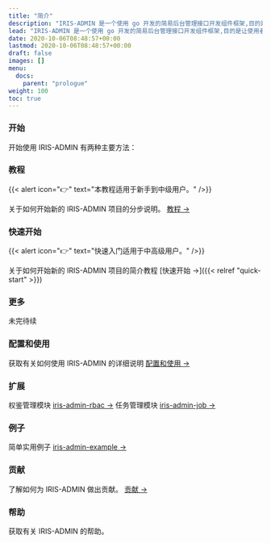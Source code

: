 ```yaml
---
title: "简介"
description: "IRIS-ADMIN 是一个使用 go 开发的简易后台管理接口开发组件框架,目的是让使用者简单快速的构建起后台管理平台所需的API."
lead: "IRIS-ADMIN 是一个使用 go 开发的简易后台管理接口开发组件框架,目的是让使用者简单快速的构建起后台管理平台所需的API."
date: 2020-10-06T08:48:57+00:00
lastmod: 2020-10-06T08:48:57+00:00
draft: false
images: []
menu:
  docs:
    parent: "prologue"
weight: 100
toc: true
---
```


### 开始

开始使用 IRIS-ADMIN 有两种主要方法：

### 教程

{{< alert icon="👉" text="本教程适用于新手到中级用户。" />}}

关于如何开始新的 IRIS-ADMIN 项目的分步说明。 [教程 →](https://doc.snowlyg.com)

### 快速开始

{{< alert icon="👉" text="快速入门适用于中高级用户。" />}}

关于如何开始新的 IRIS-ADMIN 项目的简介教程 [快速开始 →]({{< relref "quick-start" >}})

### 更多

未完待续

### 配置和使用

获取有关如何使用 IRIS-ADMIN 的详细说明 [配置和使用 →](https://doc.snowlyg.com)

### 扩展

权鉴管理模块 [iris-admin-rbac →](https://github.com/snowlyg/iris-admin-rbac)
任务管理模块 [iris-admin-job →](https://github.com/snowlyg/iris-admin-job)

### 例子

简单实用例子 [iris-admin-example →](https://github.com/snowlyg/iris-admin-example)

### 贡献

了解如何为 IRIS-ADMIN 做出贡献。 [贡献 →](https://doc.snowlyg.com)

### 帮助

获取有关 IRIS-ADMIN 的帮助。
